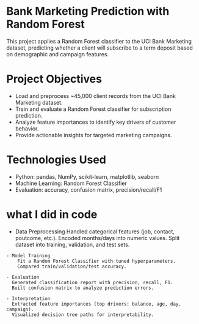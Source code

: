 # Bank Marketing Prediction with Random Forest

   This project applies a Random Forest classifier to the UCI Bank Marketing dataset, predicting whether a client will subscribe to a term deposit based on    demographic and campaign features.

# Project Objectives

  - Load and preprocess ~45,000 client records from the UCI Bank Marketing dataset.
  - Train and evaluate a Random Forest classifier for subscription prediction.
  - Analyze feature importances to identify key drivers of customer behavior.
  - Provide actionable insights for targeted marketing campaigns.
# Technologies Used

  - Python: pandas, NumPy, scikit-learn, matplotlib, seaborn
  - Machine Learning: Random Forest Classifier
  - Evaluation: accuracy, confusion matrix, precision/recall/F1

# what I did in code

  -   Data Preprocessing
        Handled categorical features (job, contact, poutcome, etc.).
        Encoded months/days into numeric values.
        Split dataset into training, validation, and test sets.

    - Model Training
        Fit a Random Forest Classifier with tuned hyperparameters.
        Compared train/validation/test accuracy.
      
    - Evaluation
      Generated classification report with precision, recall, F1.
      Built confusion matrix to analyze prediction errors.
      
    - Interpretation
      Extracted feature importances (top drivers: balance, age, day, campaign).
      Visualized decision tree paths for interpretability.
    
